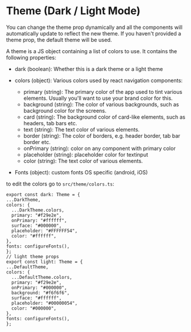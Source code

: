 # Theme (Dark / Light Mode)

You can change the theme prop dynamically and all the components will automatically update to reflect the new theme. If you haven't provided a theme prop, the default theme will be used.

A theme is a JS object containing a list of colors to use. It contains the following properties:

- dark (boolean): Whether this is a dark theme or a light theme
- colors (object): Various colors used by react navigation components:

  - primary (string): The primary color of the app used to tint various elements. Usually you'll want to use your brand color for this.
  - background (string): The color of various backgrounds, such as background color for the screens.
  - card (string): The background color of card-like elements, such as headers, tab bars etc.
  - text (string): The text color of various elements.
  - border (string): The color of borders, e.g. header border, tab bar border etc.
  - onPrimary (string): color on any component with primary color
  - placeholder (string): placeholder color for textinput
  - color (string): The text color of various elements.

- Fonts (object): custom fonts OS specific (android, iOS)

to edit the colors go to `src/theme/colors.ts`:

```
export const dark: Theme = {
...DarkTheme,
colors: {
  ...DarkTheme.colors,
  primary: "#f29e2e",
  onPrimary: "#ffffff",
  surface: "#000000",
  placeholder: "#FFFFFF54",
  color: "#ffffff",
},
fonts: configureFonts(),
};
// light theme props
export const light: Theme = {
...DefaultTheme,
colors: {
  ...DefaultTheme.colors,
  primary: "#f29e2e",
  onPrimary: "#000000",
  background: "#f6f6f6",
  surface: "#ffffff",
  placeholder: "#00000054",
  color: "#000000",
},
fonts: configureFonts(),
};
```

